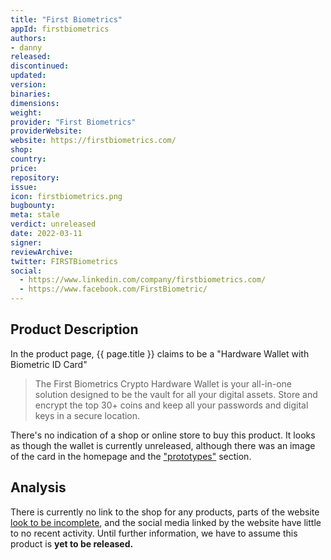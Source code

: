 ```yaml
---
title: "First Biometrics"
appId: firstbiometrics
authors:
- danny
released: 
discontinued: 
updated: 
version: 
binaries: 
dimensions: 
weight: 
provider: "First Biometrics"
providerWebsite: 
website: https://firstbiometrics.com/
shop: 
country: 
price: 
repository: 
issue: 
icon: firstbiometrics.png
bugbounty: 
meta: stale
verdict: unreleased
date: 2022-03-11
signer: 
reviewArchive: 
twitter: FIRSTBiometrics
social: 
  - https://www.linkedin.com/company/firstbiometrics.com/
  - https://www.facebook.com/FirstBiometric/
---
```


## Product Description 

In the product page, {{ page.title }} claims to be a "Hardware Wallet with Biometric ID Card"

> The First Biometrics Crypto Hardware Wallet is your all-in-one solution designed to be the vault for all your digital assets. Store and encrypt the top 30+ coins and keep all your passwords and digital keys in a secure location.

There's no indication of a shop or online store to buy this product. It looks as though the wallet is currently unreleased, although there was an image of the card in the homepage and the ["prototypes"](https://firstbiometrics.com/prototypes) section.


## Analysis 

There is currently no link to the shop for any products, parts of the website [look to be incomplete](https://firstbiometrics.com/news/), and the social media linked by the website have little to no recent activity. Until further information, we have to assume this product is **yet to be released.**